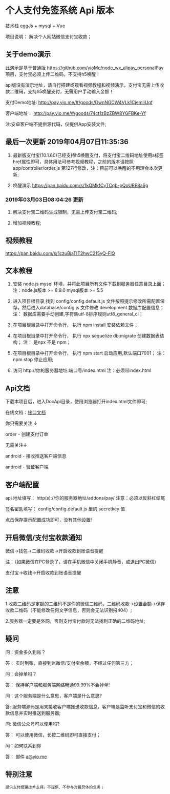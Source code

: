 # 个人支付免签系统 Api 版本

  技术栈 eggJs + mysql + Vue

  项目说明： 解决个人网站微信支付宝收款；
  
  ## 关于demo演示
  
  此演示是基于普通版 https://github.com/yioMe/node_wx_alipay_personalPay 项目，支付宝必须上传二维码，不支持h5唤醒！
  
  api版没有演示地址，请自行搭建或观看视频教程和视频演示，支付宝无需上传收款二维码，支持h5唤醒支付，无需用户手动输入金额！

  支付Demo地址: http://pay.yio.me/#/goods/DwnNGCW4VLk1CjemIiUqf

  客户端地址： http://pay.yio.me/#/goods/74ct1zBzZBW8YGFBKe-Yf

  注:安卓客户端不提供源代码，仅提供App安装文件;
  
## 最后一次更新 2019年04月07日11:35:36

  1. 最新版支付宝(10.1.60)已经支持h5唤醒支付，将支付宝二维码地址使用a标签href属性即可，具体用法可参考视频教程，之前的版本请按照 app/controller/order.js 第127行修改，注：目前可以唤醒的不用理会本次更新;
  
  2. 唤醒演示 https://pan.baidu.com/s/1kQMkfCyTCqb-pQoURE8aSg 
  
  ### 2019年03月03日08:04:26 更新

  1. 解决支付宝二维码生成限制，无需上传支付宝二维码;

  2. 增加视频教程;
  
## 视频教程
    
   https://pan.baidu.com/s/1czuBjaTIT2hwC215yQ-FlQ

## 文本教程

  1. 安装 node.js mysql 环境，并将此项目所有文件下载到服务器任意目录上面；注：node.js版本 >= 8.9.0 mysql版本 >= 5.5

  2. 进入项目根目录,找到 config/config.default.js 文件按照提示修改所需配置保存，然后进入database/config.js 文件修改 development 数据库配置信息； 注： 数据库需要手动创建,字符集utf-8排序规则utf8_general_ci；

  3. 在项目根目录中打开命令行， 执行 npm install 安装依赖文件；

  4. 在项目根目录中打开命令行， 执行 npx sequelize db:migrate  创建数据表结构； 注： 是npx 不是 npm；

  5. 在项目根目录中打开命令行， 执行 npm start 启动应用,默认端口7001； 注： npm stop 停止应用;

  6. 访问 http://你的服务器地址:端口号/index.html 注：必须带index.html


## Api文档

  下载本项目后，进入DocApi目录，使用浏览器打开index.html文件即可;

  在线文档：[接口文档](http://dev.yio.me/api/#api-order-______ "在线接口文档")

  你只需要关注 ↓

  order - 创建支付订单

  无需关注↓

  android - 接收推送客户端信息

  android - 验证客户端
  
 ## 客户端配置

  api 地址填写： http(s)://你的服务器地址/addons/pay/ 注意：必须以反斜杠结尾

  签名密匙填写： config/config.default.js 里的 secretkey 值

  点击保存提示配置成功即可，没有其他设置!
  
 ## 开启微信/支付宝收款通知
 
  微信->钱包->二维码收款->开启收款到账语音提醒  

  注：（如果微信在PC登录了，请在手机微信中关闭手机静音，或退出PC微信）

  支付宝->收钱->开启收款到账语音提醒
  
 ## 注意
 
  1.收款二维码是定额的二维码不是你的微信二维码，二维码收款->设置金额->保存收款二维码（不能修改任何文字信息，否则会无法识别报404）;
  
  2.服务器一定要是外网，否则支付宝付款时无法找到正确的二维码地址;

 ## 疑问

  问：资金多久到账？

  答： 实时到账，直接到账微信/支付宝余额，不经过任何第三方；

  问：会掉单吗？

  答： 保持客户端和服务端网络畅通99.99%不会掉单!

  问：这个服务端是什么意思，客户端是什么意思?

  答: 服务端源码是用来接收客户端推送收款信息，客户端是监听支付宝和微信的收款信息并实时推送到服务器;

  问: 微信公众号可以使用吗?

  答： 可以使用微信，长按二维码即可直接支付；
  
  问：如何联系到你
  
  答： 邮件 a@yio.me 
  
  ## 特别注意
    提供支付搭建技术支持。不提供、不参与对接具体的业务；

